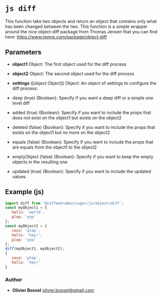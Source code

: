 


<!-- @namespace    sugar.js.object -->

# ```js diff ```


This function take two objects and return an object that contains only what has been changed between the two.
This function is a simple wrapper around the nice object-diff package from Thomas Jensen that you can find here: https://www.npmjs.com/package/object-diff

## Parameters

- **object1**  Object: The first object used for the diff process

- **object2**  Object: The second object used for the diff process

- **settings** ([object Object]) Object: An object of settings to configure the diff process:
- deep (true) {Boolean}: Specify if you want a deep diff or a simple one level diff
- added (true) {Boolean}: Specify if you want to include the props that does not exist on the object1 but exists on the object2
- deleted (false) {Boolean}: Specify if you want to include the props that exists on the object1 but no more on the object2
- equals (false) {Boolean}: Specify if you want to include the props that are equals from the object1 to the object2
- emptyObject (false) {Boolean}: Specify if you want to keep the empty objects in the resulting one
- updated (true) {Boolean}: Specify if you want to include the updated values


## Example (js)

```js
import diff from '@coffeekraken/sugar/js/object/diff';
const myObject1 = {
   hello: 'world',
   plop: 'yop'
};
const myObject2 = {
   coco: 'plop',
   hello: 'hey!',
   plop: 'yop'
};
diff(myObject1, myObject2);
{
   coco: 'plop',
   hello: 'hey!'
}
```


### Author
- **Olivier Bossel** <a href="mailto:olivier.bossel@gmail.com">olivier.bossel@gmail.com</a> 



